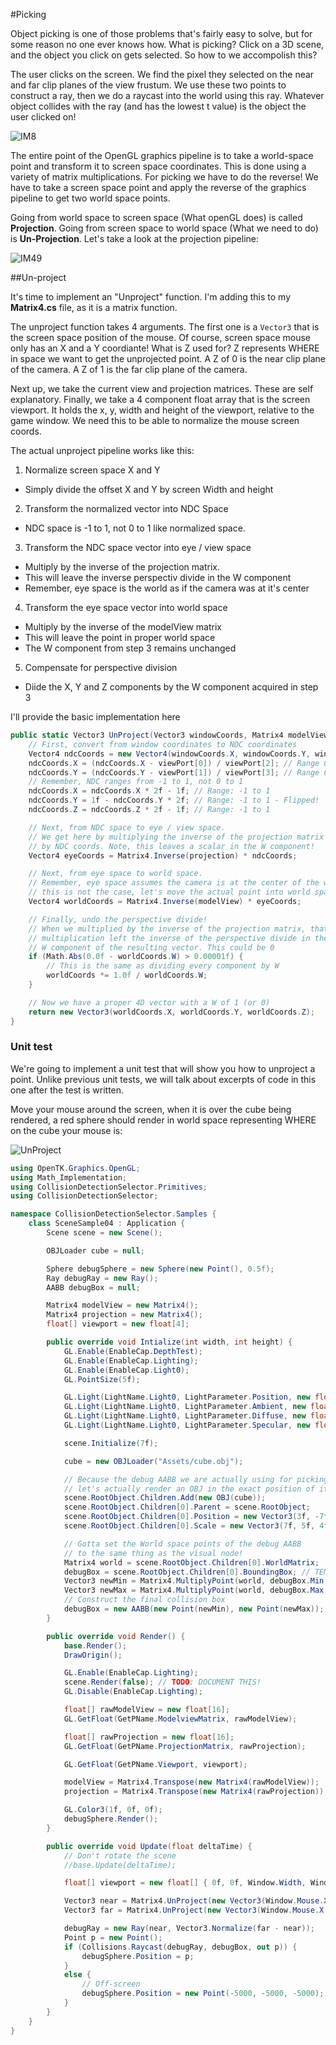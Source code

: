#Picking

Object picking is one of those problems that's fairly easy to solve, but for some reason no one ever knows how. What is picking? Click on a 3D scene, and the object you click on gets selected. So how to we accompolish this?

The user clicks on the screen. We find the pixel they selected on the near and far clip planes of the view frustum. We use these two points to construct a ray, then we do a raycast into the world using this ray. Whatever object collides with the ray (and has the lowest t value) is the object the user clicked on!

![IM8](image008.jpg)

The entire point of the OpenGL graphics pipeline is to take a world-space point and transform it to screen space coordinates. This is done using a variety of matrix multiplications. For picking we have to do the reverse! We have to take a screen space point and apply the reverse of the graphics pipeline to get two world space points.

Going from world space to screen space (What openGL does) is called __Projection__. Going from screen space to world space (What we need to do) is __Un-Projection__. Let's take a look at the projection pipeline:

![IM49](Image49.gif)

##Un-project

It's time to implement an "Unproject" function. I'm adding this to my __Matrix4.cs__ file, as it is a matrix function.

The unproject function takes 4 arguments. The first one is a ```Vector3``` that is the screen space position of the mouse. Of course, screen space mouse only has an X and a Y coordiante! What is Z used for? Z represents WHERE in space we want to get the unprojected point. A Z of 0 is the near clip plane of the camera. A Z of 1 is the far clip plane of the camera.

Next up, we take the current view and projection matrices. These are self explanatory. Finally, we take a 4 component float array that is the screen viewport. It holds the x, y, width and height of the viewport, relative to the game window. We need this to be able to normalize the mouse screen coords.

The actual unproject pipeline works like this:

1. Normalize screen space X and Y
  * Simply divide the offset X and Y by screen Width and height 
2. Transform the normalized vector into NDC Space
  * NDC space is -1 to 1, not 0 to 1 like normalized space. 
3. Transform the NDC space vector into eye / view space
  * Multiply by the inverse of the projection matrix.
  * This will leave the inverse perspectiv divide in the W component
  * Remember, eye space is the world as if the camera was at it's center
4. Transform the eye space vector into world space
  *  Multiply by the inverse of the modelView matrix
  *  This will leave the point in proper world space
  *  The W component from step 3 remains unchanged
5. Compensate for perspective division
  * Diide the X, Y and Z components by the W component acquired in step 3 

I'll provide the basic implementation here

```cs
public static Vector3 UnProject(Vector3 windowCoords, Matrix4 modelView, Matrix4 projection, float[] viewPort) {
    // First, convert from window coordinates to NDC coordinates
    Vector4 ndcCoords = new Vector4(windowCoords.X, windowCoords.Y, windowCoords.Z, 1.0f);
    ndcCoords.X = (ndcCoords.X - viewPort[0]) / viewPort[2]; // Range 0 to 1: (windowX - viewX) / viewWidth
    ndcCoords.Y = (ndcCoords.Y - viewPort[1]) / viewPort[3]; // Range 0 to 1: (windowY - viewY) / viewHeight
    // Remember, NDC ranges from -1 to 1, not 0 to 1
    ndcCoords.X = ndcCoords.X * 2f - 1f; // Range: -1 to 1
    ndcCoords.Y = 1f - ndcCoords.Y * 2f; // Range: -1 to 1 - Flipped!
    ndcCoords.Z = ndcCoords.Z * 2f - 1f; // Range: -1 to 1

    // Next, from NDC space to eye / view space.
    // We get here by multiplying the inverse of the projection matrix
    // by NDC coords. Note, this leaves a scalar in the W component!
    Vector4 eyeCoords = Matrix4.Inverse(projection) * ndcCoords;

    // Next, from eye space to world space.
    // Remember, eye space assumes the camera is at the center of the world,
    // this is not the case, let's move the actual point into world space
    Vector4 worldCoords = Matrix4.Inverse(modelView) * eyeCoords;

    // Finally, undo the perspective divide!
    // When we multiplied by the inverse of the projection matrix, that
    // multiplication left the inverse of the perspective divide in the 
    // W component of the resulting vector. This could be 0
    if (Math.Abs(0.0f - worldCoords.W) > 0.00001f) {
        // This is the same as dividing every component by W
        worldCoords *= 1.0f / worldCoords.W;
    }

    // Now we have a proper 4D vector with a W of 1 (or 0)
    return new Vector3(worldCoords.X, worldCoords.Y, worldCoords.Z);
}
```

### Unit test

We're going to implement a unit test that will show you how to unproject a point. Unlike previous unit tests, we will talk about excerpts of code in this one after the test is written.

Move your mouse around the screen, when it is over the cube being rendered, a red sphere should render in world space representing WHERE on the cube your mouse is:

![UnProject](unproject_unit_test.png)

```cs
using OpenTK.Graphics.OpenGL;
using Math_Implementation;
using CollisionDetectionSelector.Primitives;
using CollisionDetectionSelector;

namespace CollisionDetectionSelector.Samples {
    class SceneSample04 : Application {
        Scene scene = new Scene();

        OBJLoader cube = null;

        Sphere debugSphere = new Sphere(new Point(), 0.5f);
        Ray debugRay = new Ray();
        AABB debugBox = null; 

        Matrix4 modelView = new Matrix4();
        Matrix4 projection = new Matrix4();
        float[] viewport = new float[4];

        public override void Intialize(int width, int height) {
            GL.Enable(EnableCap.DepthTest);
            GL.Enable(EnableCap.Lighting);
            GL.Enable(EnableCap.Light0);
            GL.PointSize(5f);

            GL.Light(LightName.Light0, LightParameter.Position, new float[] { 0.5f, -0.5f, 0.5f, 0.0f });
            GL.Light(LightName.Light0, LightParameter.Ambient, new float[] { 0f, 1f, 0f, 1f });
            GL.Light(LightName.Light0, LightParameter.Diffuse, new float[] { 0f, 1f, 0f, 1f });
            GL.Light(LightName.Light0, LightParameter.Specular, new float[] { 1f, 1f, 1f, 1f });

            scene.Initialize(7f);

            cube = new OBJLoader("Assets/cube.obj");

            // Because the debug AABB we are actually using for picking has no lighting
            // let's actually render an OBJ in the exact position of it!
            scene.RootObject.Children.Add(new OBJ(cube));
            scene.RootObject.Children[0].Parent = scene.RootObject;
            scene.RootObject.Children[0].Position = new Vector3(3f, -7f, -1f);
            scene.RootObject.Children[0].Scale = new Vector3(7f, 5f, 4f);

            // Gotta set the World space points of the debug AABB
            // to the same thing as the visual node!
            Matrix4 world = scene.RootObject.Children[0].WorldMatrix;
            debugBox = scene.RootObject.Children[0].BoundingBox; // TEMP
            Vector3 newMin = Matrix4.MultiplyPoint(world, debugBox.Min.ToVector());
            Vector3 newMax = Matrix4.MultiplyPoint(world, debugBox.Max.ToVector());
            // Construct the final collision box
            debugBox = new AABB(new Point(newMin), new Point(newMax));
        }

        public override void Render() {
            base.Render();
            DrawOrigin();

            GL.Enable(EnableCap.Lighting);
            scene.Render(false); // TODO: DOCUMENT THIS!
            GL.Disable(EnableCap.Lighting);

            float[] rawModelView = new float[16];
            GL.GetFloat(GetPName.ModelviewMatrix, rawModelView);

            float[] rawProjection = new float[16];
            GL.GetFloat(GetPName.ProjectionMatrix, rawProjection);

            GL.GetFloat(GetPName.Viewport, viewport);

            modelView = Matrix4.Transpose(new Matrix4(rawModelView));
            projection = Matrix4.Transpose(new Matrix4(rawProjection));

            GL.Color3(1f, 0f, 0f);
            debugSphere.Render();
        }

        public override void Update(float deltaTime) {
            // Don't rotate the scene
            //base.Update(deltaTime);

            float[] viewport = new float[] { 0f, 0f, Window.Width, Window.Height };

            Vector3 near = Matrix4.UnProject(new Vector3(Window.Mouse.X, Window.Mouse.Y, 0.0f), modelView, projection, viewport);
            Vector3 far = Matrix4.UnProject(new Vector3(Window.Mouse.X, Window.Mouse.Y, 1.0f), modelView, projection, viewport);

            debugRay = new Ray(near, Vector3.Normalize(far - near));
            Point p = new Point();
            if (Collisions.Raycast(debugRay, debugBox, out p)) {
                debugSphere.Position = p;
            }
            else {
                // Off-screen
                debugSphere.Position = new Point(-5000, -5000, -5000);
            }
        }
    }
}
```